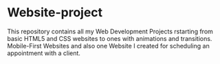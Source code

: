 # Website-project
This repository contains all my Web Development Projects rstarting from basic HTML5 and CSS websites to ones with animations and transitions. Mobile-First Websites and also one Website I created for scheduling an appointment with a client.
